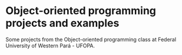 # Object-oriented programming projects and examples
Some projects from the Object-oriented programming class at Federal University of Western Pará - UFOPA.